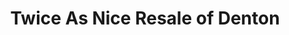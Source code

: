 ---
title: "Twice As Nice Resale of Denton"
url: /denton/twice-as-nice-resale-of-denton/
shop: Gebrauchtwaren
---